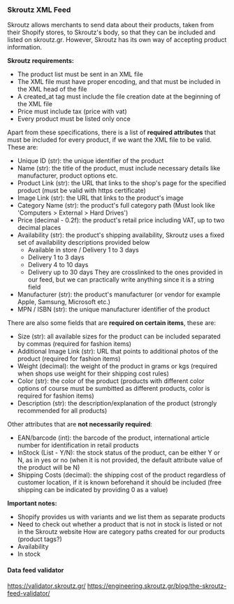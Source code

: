 ### Skroutz XML Feed

Skroutz allows merchants to send data about their products, taken from their Shopify stores, to Skroutz's body, so that they can be included and listed on skroutz.gr. However, Skroutz has its own way of accepting product information.

**Skroutz requirements:**

- The product list must be sent in an XML file
- The XML file must have proper encoding, and that must be included in the XML head of the file
- A created_at tag must include the file creation date at the beginning of the XML file
- Price must include tax (price with vat)
- Every product must be listed only once


Apart from these specifications, there is a list of **required attributes** that must be included for every product, if we want the XML file to be valid. These are:

- Unique ID (str): the unique identifier of the product
- Name (str): the title of the product, must include necessary details like manufacturer, product options etc.
- Product Link (str): the URL that links to the shop's page for the specified product (must be valid with https certificate)
- Image Link (str): the URL that links to the product's image
- Category Name (str): the product's full category path (Must look like 'Computers > External > Hard Drives')
- Price (decimal - 0.2f): the product's retail price including VAT, up to two decimal places
- Availability (str): the product's shipping availability, Skroutz uses a fixed set of availability descriptions provided below
    - Available in store / Delivery 1 to 3 days
    - Delivery 1 to 3 days
    - Delivery 4 to 10 days
    - Delivery up to 30 days
    They are crosslinked to the ones provided in our feed, but we can practically write anything since it is a string field
- Manufacturer (str): the product's manufacturer (or vendor for example Apple, Samsung, Microsoft etc.)
- MPN / ISBN (str): the unique manufacturer identifier of the product

There are also some fields that are **required on certain items**, these are: 

- Size (str): all available sizes for the product can be included separated by commas (required for fashion items)
- Additional Image Link (str): URL that points to additional photos of the product (required for fashion items)
- Weight (decimal): the weight of the product in grams or kgs (required when shops use weight for their shipping cost rules)
- Color (str): the color of the product (products with different color options of course must be sumbitted as different products, color is required for fashion items)
- Description (str): the description/explanation of the product (strongly recommended for all products)

Other attributes that are **not necessarily required**:

- EAN/barcode (int): the barcode of the product, international article number for identification in retail products
- InStock (List - Y/N): the stock status of the product, can be either Y or N, as in yes or no (when it is not provided, the default attribute value of the product will be N)
- Shipping Costs (decimal): the shipping cost of the product regardless of customer location, if it is known beforehand it should be included (free shipping can be indicated by providing 0 as a value)

**Important notes:**
- Shopify provides us with variants and we list them as separate products
- Need to check out whether a product that is not in stock is listed or not in the Skroutz website
How are category paths created for our products (product tags?)
- Availability
- In stock

#### Data feed validator
https://validator.skroutz.gr/
https://engineering.skroutz.gr/blog/the-skroutz-feed-validator/